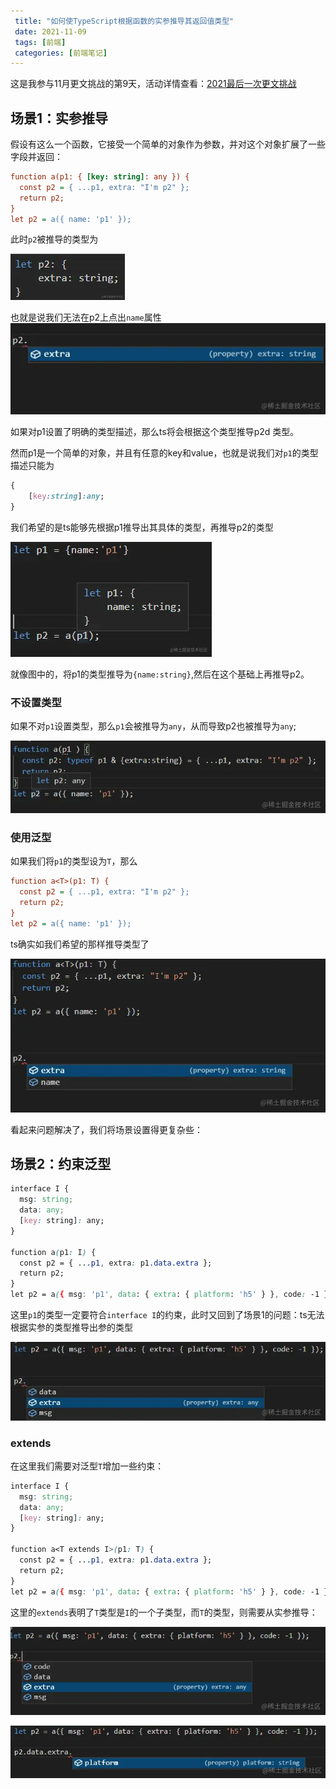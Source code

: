 ```yaml
---
 title: "如何使TypeScript根据函数的实参推导其返回值类型"
 date: 2021-11-09
 tags: [前端]
 categories: [前端笔记]
---
```


这是我参与11月更文挑战的第9天，活动详情查看：[2021最后一次更文挑战](https://juejin.cn/post/7023643374569816095/ "https://juejin.cn/post/7023643374569816095/")

场景1：实参推导
--------

假设有这么一个函数，它接受一个简单的对象作为参数，并对这个对象扩展了一些字段并返回：

```ini
function a(p1: { [key: string]: any }) {
  const p2 = { ...p1, extra: "I'm p2" };
  return p2;
}
let p2 = a({ name: 'p1' });
```

此时`p2`被推导的类型为

![image.png](../imgs/3b9187f6322240598ef5bb8d761c8509.png)

也就是说我们无法在p2上点出`name`属性 ![image.png](../imgs/7ebeb02d90d54c5c88501bab914a2dcd.png)

如果对p1设置了明确的类型描述，那么ts将会根据这个类型推导p2d 类型。

然而p1是一个简单的对象，并且有任意的key和value，也就是说我们对`p1`的类型描述只能为

```css
{
    [key:string]:any;
}
```

我们希望的是ts能够先根据p1推导出其具体的类型，再推导p2的类型

![image.png](../imgs/6e3bfe5b9ff64cea9530258638e7adc9.png)

就像图中的，将p1的类型推导为`{name:string}`,然后在这个基础上再推导p2。

### 不设置类型

如果不对`p1`设置类型，那么`p1`会被推导为`any`，从而导致p2也被推导为`any`;

![image.png](../imgs/993504fc4765448fbba439d0f2af30aa.png)

### 使用泛型

如果我们将`p1`的类型设为`T`，那么

```ini
function a<T>(p1: T) {
  const p2 = { ...p1, extra: "I'm p2" };
  return p2;
}
let p2 = a({ name: 'p1' });
```

ts确实如我们希望的那样推导类型了

![image.png](../imgs/0a93bdaa9fe94dc5a1ea5ca1a7b6560c.png)

看起来问题解决了，我们将场景设置得更复杂些：

场景2：约束泛型
--------

```css
interface I {
  msg: string;
  data: any;
  [key: string]: any;
}

function a(p1: I) {
  const p2 = { ...p1, extra: p1.data.extra };
  return p2;
}
let p2 = a({ msg: 'p1', data: { extra: { platform: 'h5' } }, code: -1 });
```

这里`p1`的类型一定要符合`interface I`的约束，此时又回到了场景1的问题：ts无法根据实参的类型推导出参的类型

![image.png](../imgs/3301aafe08f84015a75606a2239dc394.png)

### extends

在这里我们需要对泛型`T`增加一些约束：

```css
interface I {
  msg: string;
  data: any;
  [key: string]: any;
}

function a<T extends I>(p1: T) {
  const p2 = { ...p1, extra: p1.data.extra };
  return p2;
}
let p2 = a({ msg: 'p1', data: { extra: { platform: 'h5' } }, code: -1 });
```

这里的`extends`表明了`T`类型是`I`的一个子类型，而`T`的类型，则需要从实参推导：

![image.png](../imgs/336a595311e841fd880a6c0ef46682e1.png)

![image.png](../imgs/ad653329549a4673a85f0bff18ac4bfd.png)